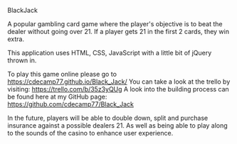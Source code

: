 BlackJack

A popular gambling card game where the player's objective is to beat the dealer without going over 21.
If a player gets 21 in the first 2 cards, they win extra.

This application uses HTML, CSS, JavaScript with a little bit of jQuery thrown in.

To play this game online please go to https://cdecamp77.github.io/Black_Jack/
You can take a look at the trello by visiting: https://trello.com/b/35z3yQUg
A look into the building process can be found here at my GitHub page: https://github.com/cdecamp77/Black_Jack

In the future, players will be able to double down, split and purchase insurance against a possible dealers 21. As well as being able to play along to the sounds of the casino to enhance user experience.